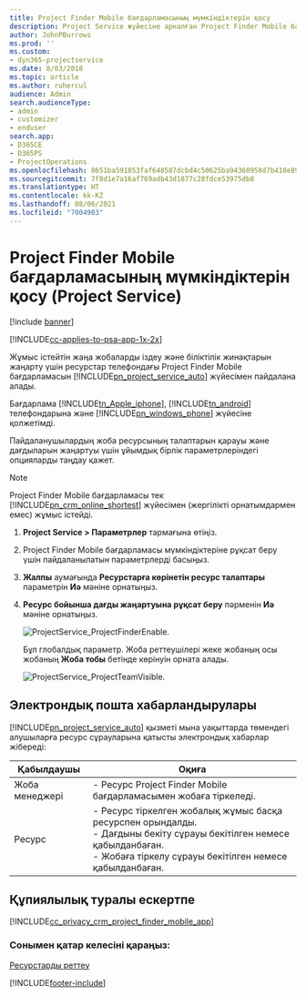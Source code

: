 ```yaml
---
title: Project Finder Mobile бағдарламасының мүмкіндіктерін қосу
description: Project Service жүйесіне арналған Project Finder Mobile бағдарламасы мүмкіндіктерін қосу жолы
author: JohnPBurrows
ms.prod: ''
ms.custom:
- dyn365-projectservice
ms.date: 8/03/2018
ms.topic: article
ms.author: ruhercul
audience: Admin
search.audienceType:
- admin
- customizer
- enduser
search.app:
- D365CE
- D365PS
- ProjectOperations
ms.openlocfilehash: 8651ba591853faf648587dcbd4c50625ba94360958d7b418e89aa0bf09464a89
ms.sourcegitcommit: 7f8d1e7a16af769adb43d1877c28fdce53975db8
ms.translationtype: HT
ms.contentlocale: kk-KZ
ms.lasthandoff: 08/06/2021
ms.locfileid: "7004903"
---
```

# <a name="enable-project-finder-mobile-app-features-project-service"></a>Project Finder Mobile бағдарламасының мүмкіндіктерін қосу (Project Service)

[!include [banner](../includes/psa-now-project-operations.md)]

[!INCLUDE[cc-applies-to-psa-app-1x-2x](../includes/cc-applies-to-psa-app-1x-2x.md)]

Жұмыс істейтін жаңа жобаларды іздеу және біліктілік жинақтарын жаңарту үшін ресурстар телефондағы Project Finder Mobile бағдарламасын [!INCLUDE[pn_project_service_auto](../includes/pn-project-service-auto.md)] жүйесімен пайдалана алады.  
  
 Бағдарлама [!INCLUDE[tn_Apple_iphone](../includes/tn-apple-iphone.md)], [!INCLUDE[tn_android](../includes/tn-android.md)] телефондарына және [!INCLUDE[pn_windows_phone](../includes/pn-windows-phone.md)] жүйесіне қолжетімді.  
    
 Пайдаланушылардың жоба ресурсының талаптарын қарауы және дағдыларын жаңартуы үшін ұйымдық бірлік параметрлеріндегі опцияларды таңдау қажет.
  
> [!NOTE]
>  Project Finder Mobile бағдарламасы тек [!INCLUDE[pn_crm_online_shortest](../includes/pn-crm-online-shortest.md)] жүйесімен (жергілікті орнатымдармен емес) жұмыс істейді.  
  
1. **Project Service > Параметрлер** тармағына өтіңіз.  
  
2. Project Finder Mobile бағдарламасы мүмкіндіктеріне рұқсат беру үшін пайдаланылатын параметрлерді басыңыз.  
  
3. **Жалпы** аумағында **Ресурстарға көрінетін ресурс талаптары** параметрін **Иә** мәніне орнатыңыз.  
  
4. **Ресурс бойынша дағды жаңартуына рұқсат беру** пәрменін **Иә** мәніне орнатыңыз.  
  
   ![ProjectService_ProjectFinderEnable.](../psa/media/project-service-project-finder-enable.png "ProjectService_ProjectFinderEnable")  
  
   Бұл глобалдық параметр. Жоба реттеушілері жеке жобаның осы жобаның **Жоба тобы** бетінде көрінуін орната алады.  
  
   ![ProjectService_ProjectTeamVisible.](../psa/media/project-service-project-team-visible.png "ProjectService_ProjectTeamVisible")  
  
## <a name="email-notifications"></a>Электрондық пошта хабарландырулары  
 [!INCLUDE[pn_project_service_auto](../includes/pn-project-service-auto.md)] қызметі мына уақыттарда төмендегі алушыларға ресурс сұрауларына қатысты электрондық хабарлар жібереді:  
  
|Қабылдаушы|Оқиға|  
|---------------|-----------|  
|Жоба менеджері|- Ресурс Project Finder Mobile бағдарламасымен жобаға тіркеледі.|  
|Ресурс|- Ресурс тіркелген жобалық жұмыс басқа ресурспен орындалды.<br />- Дағдыны бекіту сұрауы бекітілген немесе қабылданбаған.<br />- Жобаға тіркелу сұрауы бекітілген немесе қабылданбаған.|  
  
## <a name="privacy-notice"></a>Құпиялылық туралы ескертпе  
 [!INCLUDE[cc_privacy_crm_project_finder_mobile_app](../includes/cc-privacy-crm-project-finder-mobile-app.md)]  
  
### <a name="see-also"></a>Сонымен қатар келесіні қараңыз:  
 [Ресурстарды реттеу](../psa/set-up-resources.md)


[!INCLUDE[footer-include](../includes/footer-banner.md)]